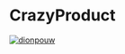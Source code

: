 # CrazyProduct

[![dionpouw](https://circleci.com/gh/dionpouw/CrazyProduct.svg?style=svg)](https://circleci.com/gh/dionpouw/CrazyProduct)
